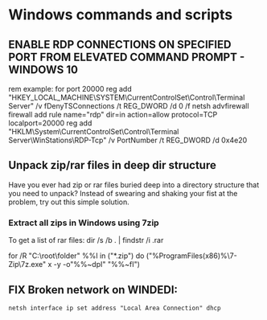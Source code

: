 # Windows commands and scripts

## ENABLE RDP CONNECTIONS ON SPECIFIED PORT FROM ELEVATED COMMAND PROMPT - WINDOWS 10

rem example: for port 20000
reg add "HKEY_LOCAL_MACHINE\SYSTEM\CurrentControlSet\Control\Terminal Server" /v fDenyTSConnections /t REG_DWORD /d 0 /f
netsh advfirewall firewall add rule name="rdp" dir=in action=allow protocol=TCP localport=20000
reg add "HKLM\System\CurrentControlSet\Control\Terminal Server\WinStations\RDP-Tcp" /v PortNumber /t REG_DWORD /d 0x4e20

## Unpack zip/rar files in deep dir structure

Have you ever had zip or rar files buried deep into a directory structure that you need to unpack? Instead of swearing and shaking your fist at the problem, try out this simple solution.

### Extract all zips in Windows using 7zip 

To get a list of rar files:  dir /s /b . | findstr /i .rar

for /R "C:\root\folder" %%I in ("*.zip") do ("%ProgramFiles(x86)%\7-Zip\7z.exe" x -y -o"%%~dpI" "%%~fI")


## FIX Broken network on WINDEDI:

`netsh interface ip set address "Local Area Connection" dhcp`